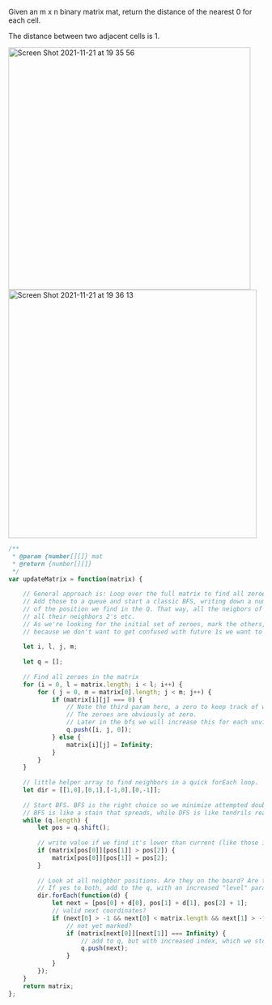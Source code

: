 Given an m x n binary matrix mat, return the distance of the nearest 0 for each cell.

The distance between two adjacent cells is 1.

<img width="478" alt="Screen Shot 2021-11-21 at 19 35 56" src="https://user-images.githubusercontent.com/37787994/142792889-a1c2b3f4-0637-435f-acd5-7b0dbd6675fa.png">

<img width="490" alt="Screen Shot 2021-11-21 at 19 36 13" src="https://user-images.githubusercontent.com/37787994/142792915-c2d35870-1c2b-423d-8385-a8ed7db2d91f.png">


```js
/**
 * @param {number[][]} mat
 * @return {number[][]}
 */
var updateMatrix = function(matrix) {
    
    // General approach is: Loop over the full matrix to find all zeroes first.
    // Add those to a queue and start a classic BFS, writing down a number +1 
    // of the position we find in the Q. That way, all the neigbors of the zeroes will become 1's
    // all their neighbors 2's etc.
    // As we're looking for the initial set of zeroes, mark the others, mark as infinity
    // because we don't want to get confused with future 1s we want to write down.
   
    let i, l, j, m;
    
    let q = [];        
    
    // Find all zeroes in the matrix
    for (i = 0, l = matrix.length; i < l; i++) { 
        for ( j = 0, m = matrix[0].length; j < m; j++) {   
            if (matrix[i][j] === 0) {
                // Note the third param here, a zero to keep track of which "level" we're at. 
                // The zeroes are obviously at zero. 
                // Later in the bfs we will increase this for each unvisited neighbor
                q.push([i, j, 0]);
            } else {
                matrix[i][j] = Infinity;
            }  
        } 
    }
    
    // little helper array to find neighbors in a quick forEach loop.
    let dir = [[1,0],[0,1],[-1,0],[0,-1]];
    
    // Start BFS. BFS is the right choice so we minimize attempted double visits
    // BFS is like a stain that spreads, while DFS is like tendrils reaching out.
    while (q.length) {
        let pos = q.shift();
        
        // write value if we find it's lower than current (like those infinities)
        if (matrix[pos[0]][pos[1]] > pos[2]) {
            matrix[pos[0]][pos[1]] = pos[2];
        }
        
        // Look at all neighbor positions. Are they on the board? Are they not yet visited?
        // If yes to both, add to the q, with an increased "level" param at pos [2] 
        dir.forEach(function(d) {
            let next = [pos[0] + d[0], pos[1] + d[1], pos[2] + 1];
            // valid next coordinates?
            if (next[0] > -1 && next[0] < matrix.length && next[1] > -1 && next[1] < matrix[0].length) {
                // not yet marked?
                if (matrix[next[0]][next[1]] === Infinity) {
                    // add to q, but with increased index, which we stored at pos[2]
                    q.push(next);
                }
            }
        });
    }
    return matrix;
};
```
